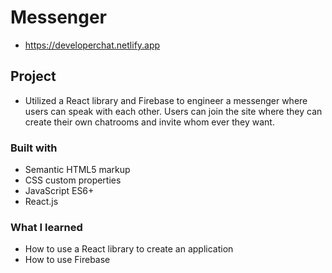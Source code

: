 # Messenger

- https://developerchat.netlify.app

## Project

- Utilized a React library and Firebase to engineer a messenger where users can speak with each other. Users can join the site where they can create their own chatrooms and invite whom ever they want.

### Built with

- Semantic HTML5 markup
- CSS custom properties
- JavaScript ES6+
- React.js

### What I learned

- How to use a React library to create an application
- How to use Firebase
